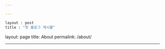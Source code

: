 ```yaml
---

---
```


```python
layout : post
title : "첫 블로그 게시물"

```



layout: page
title: About
permalink: /about/

---

